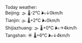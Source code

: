 Today weather:  
Beijing: 🌫  🌡️-2°C 🌬️↓0km/h  
Tianjin: 🌫  🌡️+2°C 🌬️0km/h  
Shijiazhuang: 🌫  🌡️+0°C 🌬️→4km/h  
Tangshan: ☀️ 🌡️+6°C 🌬️↓4km/h  
